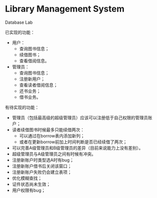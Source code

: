 # Library Management System
Database Lab

已实现的功能：

* 用户：
  * 查询图书信息；
  * 续借图书；
  * 查看借阅信息。
* 管理员：
  * 查询图书信息；
  * 注册新用户；
  * 查看读者借阅信息；
  * 还书业务；
  * 借书业务。



有待实现的功能：

* 管理员（包括最高级的超级管理员）应该可以注册低于自己权限的管理员账户；
* 读者续借图书时候最多只能续借两次：
  * 可以通过在borrow表内添加新列；
  * 或者在更新borrow前加上时间判断是否已经续借了两次；
* 可以完善A级管理员和B级管理员的差异（目前来说能力上没有差别）。
* 超级管理员与A级管理员之间有时候有冲突。
* 注册新账户时类型选A时有bug；
* 注册新账户借书后关闭该窗口；
* 注册新账户失败仍会建立表项；
* 优化模糊查找；
* 证件状态尚未生效；
* 用户权限有bug；